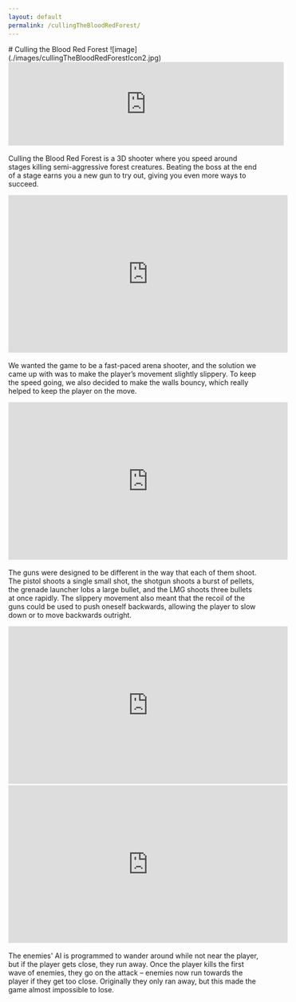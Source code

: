 ```yaml
---
layout: default
permalink: /cullingTheBloodRedForest/
---
```

<link rel="shortcut icon" type="image/x-icon" href="./images/favicon.ico">
# Culling the Blood Red Forest
![image](./images/cullingTheBloodRedForestIcon2.jpg)

<iframe src="https://itch.io/embed/1321167" height="167" width="552" frameborder="0"><a href="https://cameronlevine.itch.io/culling-the-blood-red-forest">Culling the Blood Red Forest by cameronlevine</a></iframe>

Culling the Blood Red Forest is a 3D shooter where you speed around stages killing semi-aggressive forest creatures. Beating the boss at the end of a stage earns you a new gun to try out, giving you even more ways to succeed.

<iframe width="560" height="315" src="https://www.youtube.com/embed/mU8238j0IeA" title="YouTube video player" frameborder="0" allow="accelerometer; autoplay; clipboard-write; encrypted-media; gyroscope; picture-in-picture" allowfullscreen></iframe>

We wanted the game to be a fast-paced arena shooter, and the solution we came up with was to make the player’s movement slightly slippery. To keep the speed going, we also decided to make the walls bouncy, which really helped to keep the player on the move.

<iframe width="560" height="315" src="https://www.youtube.com/embed/Z0DqILvfO2U" title="YouTube video player" frameborder="0" allow="accelerometer; autoplay; clipboard-write; encrypted-media; gyroscope; picture-in-picture" allowfullscreen></iframe>

The guns were designed to be different in the way that each of them shoot. The pistol shoots a single small shot, the shotgun shoots a burst of pellets, the grenade launcher lobs a large bullet, and the LMG shoots three bullets at once rapidly. The slippery movement also meant that the recoil of the guns could be used to push oneself backwards, allowing the player to slow down or to move backwards outright. 

<iframe width="560" height="315" src="https://www.youtube.com/embed/TaFPCp-oTN8" title="YouTube video player" frameborder="0" allow="accelerometer; autoplay; clipboard-write; encrypted-media; gyroscope; picture-in-picture" allowfullscreen></iframe>

<iframe width="560" height="315" src="https://www.youtube.com/embed/QZPnPXs7XdA" title="YouTube video player" frameborder="0" allow="accelerometer; autoplay; clipboard-write; encrypted-media; gyroscope; picture-in-picture" allowfullscreen></iframe>

The enemies' AI is programmed to wander around while not near the player, but if the player gets close, they run away. Once the player kills the first wave of enemies, they go on the attack – enemies now run towards the player if they get too close. Originally they only ran away, but this made the game almost impossible to lose.
